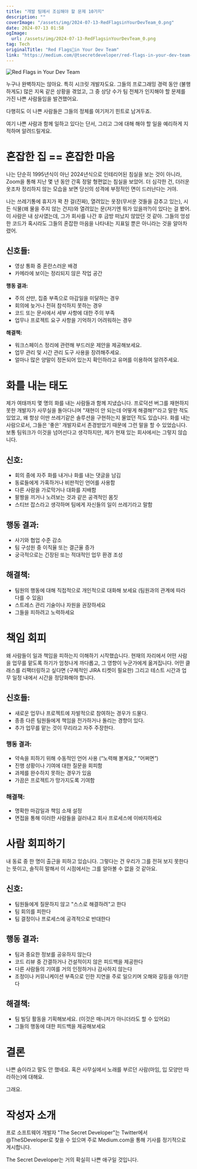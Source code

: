 ```yaml
---
title: "개발 팀에서 조심해야 할 문제 10가지"
description: ""
coverImage: "/assets/img/2024-07-13-RedFlagsinYourDevTeam_0.png"
date: 2024-07-13 01:58
ogImage: 
  url: /assets/img/2024-07-13-RedFlagsinYourDevTeam_0.png
tag: Tech
originalTitle: "Red Flags🚩in Your Dev Team"
link: "https://medium.com/@tsecretdeveloper/red-flags-in-your-dev-team-198692a541e0"
---
```



![Red Flags in Your Dev Team](/assets/img/2024-07-13-RedFlagsinYourDevTeam_0.png)

누구나 완벽하지는 않아요. 특히 시크릿 개발자도요. 그들의 프로그래밍 경력 동안 (불행하게도) 많은 지옥 같은 상황을 겪었고, 그 중 상당 수가 팀 전체가 인지해야 할 문제를 가진 나쁜 사람들임을 발견했어요.

다행히도 이 나쁜 사람들은 그들의 정체를 여기저기 힌트로 남겨두죠.

여기 나쁜 사람과 함께 일하고 있다는 단서, 그리고 그에 대해 해야 할 일을 예리하게 지적하며 알려드릴게요.

<div class="content-ad"></div>

# 혼잡한 집 == 혼잡한 마음

나는 단순히 1995년식이 아닌 2024년식으로 인테리어된 침실을 보는 것이 아니라, Zoom을 통해 지난 몇 년 동안 간혹 정말 형편없는 침실을 보았어. 더 심각한 건, 더러운 옷조차 정리하지 않는 모습을 보면 당신의 성격에 부정적인 면이 드러난다는 거야.

나는 쓰레기통에 휴지가 꽉 찬 걸(진짜), 열려있는 옷장(무서운 것들을 감추고 있는), 시든 식물(왜 물을 주지 않는 건지)와 열려있는 문(저기엔 뭐가 있을까?)이 있다는 걸 봤어. 이 사람은 내 상사였는데, 그가 회사를 나간 후 금방 떠났지 않았던 것 같아. 그들의 엉성한 코드가 혹시라도 그들의 혼잡한 마음을 나타내는 지표일 뿐은 아니라는 것을 알아차렸어.

## 신호들:

<div class="content-ad"></div>

- 영상 통화 중 혼란스러운 배경
- 카메라에 보이는 정리되지 않은 작업 공간

**행동 결과:**

- 주의 산만, 집중 부족으로 마감일을 미달하는 경우
- 회의에 늦거나 전혀 참석하지 못하는 경우
- 코드 또는 문서에서 세부 사항에 대한 주의 부족
- 업무나 프로젝트 요구 사항을 기억하기 어려워하는 경우

**해결책:**

<div class="content-ad"></div>

- 워크스페이스 정리에 관련해 부드러운 제안을 제공해보세요.
- 업무 관리 및 시간 관리 도구 사용을 장려해주세요.
- 얼마나 많은 양말이 정돈되어 있는지 확인하라고 유머를 이용하여 알려주세요.

# 화를 내는 태도

제가 여태까지 몇 명의 화를 내는 사람들과 함께 지냈습니다. 프로덕션 버그를 재현하지 못한 개발자가 사무실을 돌아다니며 "재현이 안 되는데 어떻게 해결해?"라고 말한 적도 있었고, 왜 항상 이딴 쓰레기같은 솔루션을 구현하는지 물었던 적도 있습니다. 화를 내는 사람으로서, 그들은 '좋은' 개발자로서 존경받았기 때문에 그런 말을 할 수 있었습니다. 보통 팀워크가 이것을 넘어선다고 생각하지만, 제가 현재 있는 회사에서는 그렇지 않습니다.

## 신호:

<div class="content-ad"></div>

- 회의 중에 자주 화를 내거나 화를 내는 댓글을 남김
- 동료들에게 가혹하거나 비판적인 언어를 사용함
- 다른 사람을 가로막거나 대화를 지배함
- 팔짱을 끼거나 노려보는 것과 같은 공격적인 몸짓
- 스티브 잡스라고 생각하며 팀에게 자신들의 일이 쓰레기라고 말함

## 행동 결과:

- 사기와 협업 수준 감소
- 팀 구성원 중 이직율 또는 결근율 증가
- 궁극적으로는 긴장된 또는 적대적인 업무 환경 조성

## 해결책:

<div class="content-ad"></div>

- 팀원의 행동에 대해 직접적으로 개인적으로 대화해 보세요 (팀원과의 관계에 따라 다를 수 있음)
- 스트레스 관리 기술이나 자원을 권장하세요
- 그들을 피하려고 노력하세요

# 책임 회피

왜 사람들이 일과 책임을 피하는지 이해하기 시작했습니다. 현재의 자리에서 어떤 사람을 업무를 맡도록 하기가 엄청나게 까다롭고, 그 영향이 누군가에게 옮겨집니다. 어떤 클래스를 리팩터링하고 싶다면 (구체적인 JIRA 티켓이 필요한) 그리고 테스트 시간과 업무 일정 내에서 시간을 정당화해야 합니다.

## 신호들:

<div class="content-ad"></div>

- 새로운 업무나 프로젝트에 자발적으로 참여하는 경우가 드물다.
- 종종 다른 팀원들에게 책임을 전가하거나 돌리는 경향이 있다.
- 추가 업무를 맡는 것이 무리라고 자주 주장한다.

### 행동 결과:

- 약속을 피하기 위해 수동적인 언어 사용 (“노력해 볼게요,” “어쩌면”)
- 진행 상황이나 기여에 대한 질문을 회피함
- 과제를 완수하지 못하는 경우가 있음
- 가끔은 프로젝트가 망가지도록 기여함

### 해결책:

<div class="content-ad"></div>

- 명확한 마감일과 책임 소재 설정
- 면접을 통해 이러한 사람들을 걸러내고 회사 프로세스에 이바지하세요

# 사람 회피하기

내 동료 중 한 명이 출근을 피하고 있습니다. 그렇다는 건 우리가 그를 전혀 보지 못한다는 뜻이고, 솔직히 말해서 이 시점에서는 그를 알아볼 수 없을 것 같아요.

## 신호:

<div class="content-ad"></div>

- 팀원들에게 질문하지 않고 "스스로 해결하려"고 한다
- 팀 회의를 피한다
- 팀 결정이나 프로세스에 공격적으로 반대한다

## 행동 결과:

- 팀과 중요한 정보를 공유하지 않는다
- 코드 리뷰 중 간결하거나 건설적이지 않은 피드백을 제공한다
- 다른 사람들의 기여를 거의 인정하거나 감사하지 않는다
- 조정이나 커뮤니케이션 부족으로 인한 지연을 주로 일으키며 오해와 갈등을 야기한다

## 해결책:

<div class="content-ad"></div>

- 팀 빌딩 활동을 기획해보세요. (이것은 매니저가 아니더라도 할 수 있어요)
- 그들의 행동에 대한 피드백을 제공해보세요

# 결론

나쁜 숨이라고 말도 안 했네요. 혹은 사무실에서 노래를 부르던 사람(마임, 입 모양만 따라하는)에 대해요.

그래요.

<div class="content-ad"></div>

# 작성자 소개

프로 소프트웨어 개발자 "The Secret Developer"는 Twitter에서 @TheSDeveloper로 찾을 수 있으며 주로 Medium.com을 통해 기사를 정기적으로 게시합니다.

The Secret Developer는 거의 확실히 나쁜 애구일 것입니다.